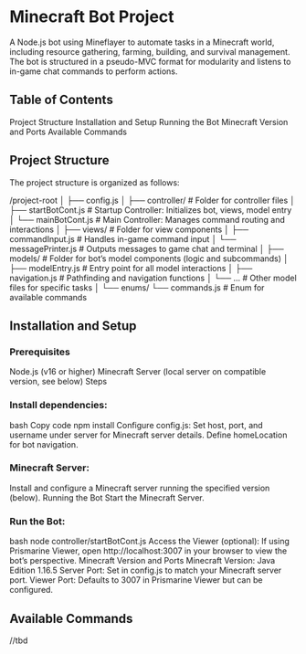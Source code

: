 # Minecraft Bot Project
A Node.js bot using Mineflayer to automate tasks in a Minecraft world, including resource gathering, farming, building, and survival management. The bot is structured in a pseudo-MVC format for modularity and listens to in-game chat commands to perform actions.

## Table of Contents
Project Structure
Installation and Setup
Running the Bot
Minecraft Version and Ports
Available Commands
## Project Structure
The project structure is organized as follows:

/project-root
│
├── config.js
│
├── controller/                       # Folder for controller files
│   ├── startBotCont.js               # Startup Controller: Initializes bot, views, model entry
│   └── mainBotCont.js                # Main Controller: Manages command routing and interactions
│
├── views/                            # Folder for view components
│   ├── commandInput.js               # Handles in-game command input
│   └── messagePrinter.js             # Outputs messages to game chat and terminal
│
├── models/                           # Folder for bot’s model components (logic and subcommands)
│   ├── modelEntry.js                 # Entry point for all model interactions
│   ├── navigation.js                 # Pathfinding and navigation functions
│   └── ...                           # Other model files for specific tasks
│
└── enums/
    └── commands.js                   # Enum for available commands
## Installation and Setup
### Prerequisites
Node.js (v16 or higher)
Minecraft Server (local server on compatible version, see below)
Steps
### Install dependencies:
bash
Copy code
npm install
Configure config.js:
Set host, port, and username under server for Minecraft server details.
Define homeLocation for bot navigation.
### Minecraft Server:
Install and configure a Minecraft server running the specified version (below).
Running the Bot
Start the Minecraft Server.
### Run the Bot:
bash
node controller/startBotCont.js
Access the Viewer (optional):
If using Prismarine Viewer, open http://localhost:3007 in your browser to view the bot’s perspective.
Minecraft Version and Ports
Minecraft Version: Java Edition 1.16.5
Server Port: Set in config.js to match your Minecraft server port.
Viewer Port: Defaults to 3007 in Prismarine Viewer but can be configured.
## Available Commands 
//tbd
